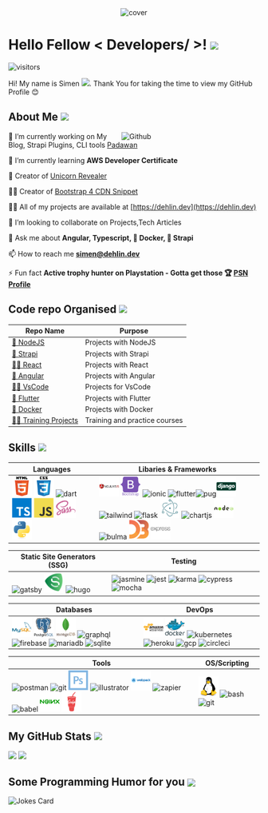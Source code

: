 
<div align="center">
<img width="100%" height = "5%" src="https://i.imgur.com/jpvt1zR.jpeg" alt="cover" />
</div>

<h1> Hello Fellow < Developers/ >! <img src = "https://raw.githubusercontent.com/MartinHeinz/MartinHeinz/master/wave.gif" width = 50px> </h1>
<p align='center'>

![visitors](https://visitor-badge.glitch.me/badge?page_id=Eventyret.Eventyret)

</p>
<div size='20px'> Hi! My name is Simen <img src = "https://raw.githubusercontent.com/MartinHeinz/MartinHeinz/master/wave.gif" width=15x>. Thank You for taking the time to view my GitHub Profile 😊
</div>

<h2> About Me <img src = "https://media0.giphy.com/media/KDDpcKigbfFpnejZs6/giphy.gif?cid=ecf05e47oy6f4zjs8g1qoiystc56cu7r9tb8a1fe76e05oty&rid=giphy.gif" width = 100px></h2>

<img width="55%" align="right" alt="Github" src="https://raw.githubusercontent.com/onimur/.github/master/.resources/git-header.svg" />

🔭 I’m currently working on My Blog, Strapi Plugins, CLI tools [Padawan](https://github.com/Eventyret/Padawan)

🌱 I’m currently learning **AWS Developer Certificate**

🦄 Creator of [Unicorn
  Revealer](https://chrome.google.com/webstore/detail/unicorn-revealer/lmlkphhdlngaicolpmaakfmhplagoaln)
  
👨‍🎨 Creator of [Bootstrap 4 CDN
  Snippet](https://marketplace.visualstudio.com/items?itemName=eventyret.bootstrap-4-cdn-snippet)
  
👨‍💻 All of my projects are available at [https://dehlin.dev](https://dehlin.dev)

👯 I’m looking to collaborate on Projects,Tech Articles 

💬 Ask me about **Angular, Typescript, 🐳 Docker, 🌟 Strapi**

📫 How to reach me **simen@dehlin.dev**

⚡ Fun fact **Active trophy hunter on Playstation - Gotta get those 🏆 [PSN Profile](https://psnprofiles.com/Linxzy)**

<h2> Code repo Organised <img src = "https://i.imgur🐳.com/wOkdtDo.gif" width = 32px> </h2>

| Repo Name | Purpose  |
|-----------|----------------------|
| [🦄 NodeJS](https://github.com/stars/Eventyret/lists/nodejs)    | Projects with NodeJS |
| [🌟 Strapi](https://github.com/stars/Eventyret/lists/strapi)    | Projects with Strapi |
| [👩‍🎨 React](https://github.com/stars/Eventyret/lists/react)    | Projects with React |
| [🚀 Angular](https://github.com/stars/Eventyret/lists/angular)    | Projects with Angular |
| [👩‍💻 VsCode](https://github.com/stars/Eventyret/lists/vscode)    | Projects for VsCode |
| [🐧 Flutter](https://github.com/stars/Eventyret/lists/flutter)    | Projects with Flutter |
| [🐳 Docker](https://github.com/stars/Eventyret/lists/docker)    | Projects with Docker |
| [👨‍🏫 Training Projects](https://github.com/stars/Eventyret/lists/training)    | Training and practice courses |



<h2> Skills <img src = "https://media2.giphy.com/media/QssGEmpkyEOhBCb7e1/giphy.gif?cid=ecf05e47a0n3gi1bfqntqmob8g9aid1oyj2wr3ds3mg700bl&rid=giphy.gif" width = 32px> </h2>

| Languages | Libaries & Frameworks |
|-----------|-----------------------|
| <img src="https://raw.githubusercontent.com/devicons/devicon/master/icons/html5/html5-original-wordmark.svg" alt="html5" width="40" height="40" /> <img src="https://raw.githubusercontent.com/devicons/devicon/master/icons/css3/css3-original-wordmark.svg" alt="css3" width="40" height="40" /> <img src="https://www.vectorlogo.zone/logos/dartlang/dartlang-icon.svg" alt="dart" width="40" height="40" /><img src="https://raw.githubusercontent.com/devicons/devicon/master/icons/typescript/typescript-original.svg" alt="typescript" width="40" height="40" /> <img src="https://raw.githubusercontent.com/devicons/devicon/master/icons/javascript/javascript-original.svg" alt="javascript" width="40" height="40" /> <img src="https://raw.githubusercontent.com/devicons/devicon/master/icons/sass/sass-original.svg" alt="sass" width="40" height="40" /> <img src="https://raw.githubusercontent.com/devicons/devicon/master/icons/python/python-original.svg" alt="python" width="40" height="40" /> | <img src="https://raw.githubusercontent.com/devicons/devicon/master/icons/angularjs/angularjs-original-wordmark.svg" alt="angularjs" width="40" height="40" /> <img src="https://raw.githubusercontent.com/devicons/devicon/master/icons/bootstrap/bootstrap-plain-wordmark.svg" alt="bootstrap" width="40" height="40" /> <img src="https://upload.wikimedia.org/wikipedia/commons/d/d1/Ionic_Logo.svg" alt="ionic" width="40" height="40" /> <img src="https://www.vectorlogo.zone/logos/flutterio/flutterio-icon.svg" alt="flutter" width="40" height="40" /><img src="https://cdn.worldvectorlogo.com/logos/pug.svg" alt="pug" width="40" height="40" /><img src="https://raw.githubusercontent.com/devicons/devicon/master/icons/django/django-original.svg" alt="django" width="40" height="40" /> <img src="https://www.vectorlogo.zone/logos/tailwindcss/tailwindcss-icon.svg" alt="tailwind" width="40" height="40" /> <img src="https://www.vectorlogo.zone/logos/pocoo_flask/pocoo_flask-icon.svg" alt="flask" width="40" height="40" /> <img src="https://raw.githubusercontent.com/devicons/devicon/master/icons/electron/electron-original.svg" alt="electron" width="40" height="40" /> <img src="https://www.chartjs.org/media/logo-title.svg" alt="chartjs" width="40" height="40" /> <img src="https://raw.githubusercontent.com/devicons/devicon/master/icons/nodejs/nodejs-original-wordmark.svg" alt="nodejs" width="40" height="40" /> <img src="https://raw.githubusercontent.com/gilbarbara/logos/804dc257b59e144eaca5bc6ffd16949752c6f789/logos/bulma.svg" alt="bulma" width="40" height="40" /> <img src="https://raw.githubusercontent.com/devicons/devicon/master/icons/d3js/d3js-original.svg" alt="d3js" width="40" height="40" /> <img src="https://raw.githubusercontent.com/devicons/devicon/master/icons/express/express-original-wordmark.svg" alt="express" width="40" height="40" />   |

| Static Site Generators (SSG) | Testing   |
|------------------------------|-----------|
| <img src="https://www.vectorlogo.zone/logos/gatsbyjs/gatsbyjs-icon.svg" alt="gatsby" width="40" height="40" /> <img src="https://raw.githubusercontent.com/scullyio/scully/main/assets/logos/SVG/scullyio-icon.svg" alt="scully" width="40" height="40" /> <img src="https://api.iconify.design/logos-hugo.svg" alt="hugo" width="40" height="40" /> | <img src="https://www.vectorlogo.zone/logos/jasmine/jasmine-icon.svg" alt="jasmine" width="40" height="40" /> <img src="https://www.vectorlogo.zone/logos/jestjsio/jestjsio-icon.svg" alt="jest" width="40" height="40" /> <img src="https://raw.githubusercontent.com/detain/svg-logos/780f25886640cef088af994181646db2f6b1a3f8/svg/karma.svg" alt="karma" width="40" height="40" /> <img src="https://raw.githubusercontent.com/simple-icons/simple-icons/6e46ec1fc23b60c8fd0d2f2ff46db82e16dbd75f/icons/cypress.svg" alt="cypress" width="40" height="40" /> <img src="https://www.vectorlogo.zone/logos/mochajs/mochajs-icon.svg" alt="mocha" width="40" height="40" />|

| Databases | DevOps   |
|------------------------------|-----------|
| <img src="https://raw.githubusercontent.com/devicons/devicon/master/icons/mysql/mysql-original-wordmark.svg" alt="mysql" width="40" height="40" /> <img src="https://raw.githubusercontent.com/devicons/devicon/master/icons/postgresql/postgresql-original-wordmark.svg" alt="postgresql" width="40" height="40" /> <img src="https://raw.githubusercontent.com/devicons/devicon/master/icons/mongodb/mongodb-original-wordmark.svg" alt="mongodb" width="40" height="40" /> <img src="https://www.vectorlogo.zone/logos/graphql/graphql-icon.svg" alt="graphql" width="40" height="40" /> <img src="https://www.vectorlogo.zone/logos/firebase/firebase-icon.svg" alt="firebase" width="40" height="40" /> <img src="https://www.vectorlogo.zone/logos/mariadb/mariadb-icon.svg" alt="mariadb" width="40" height="40" /> <img src="https://www.vectorlogo.zone/logos/sqlite/sqlite-icon.svg" alt="sqlite" width="40" height="40" />   | <img src="https://raw.githubusercontent.com/devicons/devicon/master/icons/amazonwebservices/amazonwebservices-original-wordmark.svg" alt="aws" width="40" height="40" /> <img src="https://raw.githubusercontent.com/devicons/devicon/master/icons/docker/docker-original-wordmark.svg" alt="docker" width="40" height="40" /> <img src="https://www.vectorlogo.zone/logos/kubernetes/kubernetes-icon.svg" alt="kubernetes" width="40" height="40" /> <img src="https://www.vectorlogo.zone/logos/heroku/heroku-icon.svg" alt="heroku" width="40" height="40" /> <img src="https://www.vectorlogo.zone/logos/google_cloud/google_cloud-icon.svg" alt="gcp" width="40" height="40" /> <img src="https://www.vectorlogo.zone/logos/circleci/circleci-icon.svg" alt="circleci" width="40" height="40" />  |

| Tools     | OS/Scripting |
|-----------|--------------|
| <img src="https://www.vectorlogo.zone/logos/getpostman/getpostman-icon.svg" alt="postman" width="40" height="40" /> <img src="https://www.vectorlogo.zone/logos/git-scm/git-scm-icon.svg" alt="git" width="40" height="40" /> <img src="https://raw.githubusercontent.com/devicons/devicon/master/icons/photoshop/photoshop-line.svg" alt="photoshop" width="40" height="40" /> <img src="https://www.vectorlogo.zone/logos/adobe_illustrator/adobe_illustrator-icon.svg" alt="illustrator" width="40" height="40" /> <img src="https://raw.githubusercontent.com/devicons/devicon/d00d0969292a6569d45b06d3f350f463a0107b0d/icons/webpack/webpack-original-wordmark.svg" alt="webpack" width="40" height="40" /> <img src="https://www.vectorlogo.zone/logos/zapier/zapier-icon.svg" alt="zapier" width="40" height="40" /> <img src="https://www.vectorlogo.zone/logos/babeljs/babeljs-icon.svg" alt="babel" width="40" height="40" /> <img src="https://raw.githubusercontent.com/devicons/devicon/master/icons/nginx/nginx-original.svg" alt="nginx" width="40" height="40" /> <img src="https://raw.githubusercontent.com/devicons/devicon/master/icons/gulp/gulp-plain.svg" alt="gulp" width="40" height="40" />   | <img src="https://raw.githubusercontent.com/devicons/devicon/master/icons/linux/linux-original.svg" alt="linux" width="40" height="40" /> <img src="https://www.vectorlogo.zone/logos/gnu_bash/gnu_bash-icon.svg" alt="bash" width="40" height="40" /> <img src="https://www.vectorlogo.zone/logos/git-scm/git-scm-icon.svg" alt="git" width="40" height="40"/>    |


<h2> My GitHub Stats <img src='https://media1.giphy.com/media/du3J3cXyzhj75IOgvA/giphy.gif?cid=ecf05e47x2g034i9pzwtzzsd3xgg2w9nr94t4tflbbgo3008&rid=giphy.gif' width='32px'> </h2>


<img src="https://github-readme-stats.vercel.app/api?username=Eventyret&show_icons=true&theme=gruvbox&count_private=true" /> <img src="https://github-readme-stats.vercel.app/api/top-langs/?username=Eventyret&layout=compact&theme=gruvbox&card_width=400" />



<h2> Some Programming Humor for you <img align ='center' src='https://media2.giphy.com/media/UQDSBzfyiBKvgFcSTw/giphy.gif?cid=ecf05e47p3cd513axbek3f56ti3jzizq8hincw20jauyyfyw&rid=giphy.gif' width = '32px'></h2>

![Jokes Card](https://readme-jokes.vercel.app/api?theme=default)

